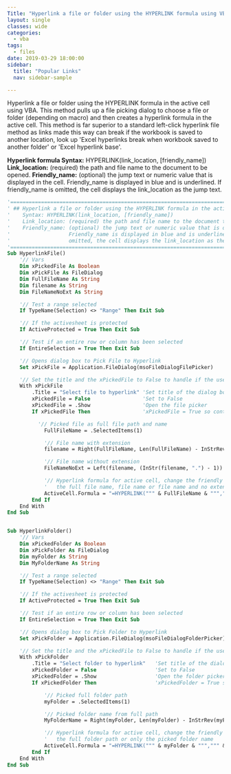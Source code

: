 ```yaml
---
Title: "Hyperlink a file or folder using the HYPERLINK formula using VBA"
layout: single
classes: wide
categories:
  - vba
tags:
  - files
date: 2019-03-29 18:00:00
sidebar:
  title: "Popular Links"
  nav: sidebar-sample

---
```


Hyperlink a file or folder using the HYPERLINK formula  in the active cell using VBA. This method pulls up a file picking dialog to choose a file or folder (depending on macro) and then creates a hyperlink formula in the active cell. This method is far superior to a standard left-click hyperlink file method as links made this way can break if the workbook is saved to another location, look up 'Excel hyperlinks break when workbook saved to another folder' or 'Excel hyperlink base'.   

**Hyperlink formula Syntax:** HYPERLINK(link_location, [friendly_name])
**Link_location:** (required) the path and file name to the document to be opened.
**Friendly_name:** (optional) the jump text or numeric value that is displayed in the cell. Friendly_name is displayed in blue and is underlined. If friendly_name is omitted, the cell displays the link_location as the jump text.

```vb
'==================================================================================================
' ## Hyperlink a file or folder using the HYPERLINK formula in the active cell using VBA
'    Syntax: HYPERLINK(link_location, [friendly_name])
'    Link_location: (required) the path and file name to the document to be opened.
'    Friendly_name: (optional) the jump text or numeric value that is displayed in the cell.
'                   Friendly_name is displayed in blue and is underlined. If friendly_name is
'                   omitted, the cell displays the link_location as the jump text.
'==================================================================================================
Sub HyperlinkFile()
    '// Vars
    Dim xPickedFile As Boolean
    Dim xPickFile As FileDialog
    Dim FullFileName As String
    Dim filename As String
    Dim FileNameNoExt As String

    '// Test a range selected
    If TypeName(Selection) <> "Range" Then Exit Sub

    '// If the activesheet is protected
    If ActiveProtected = True Then Exit Sub

    '// Test if an entire row or column has been selected
    If EntireSelection = True Then Exit Sub

    '// Opens dialog box to Pick File to Hyperlink
    Set xPickFile = Application.FileDialog(msoFileDialogFilePicker)

    '// Set the title and the xPickedFile to False to handle if the user cancels
    With xPickFile
        .Title = "Select file to hyperlink" 'Set title of the dialog box
        xPickedFile = False                 'Set to False
        xPickedFile = .Show                 'Open the file picker
        If xPickedFile Then                 'xPickedFile = True so continue with macro

          '// Picked file as full file path and name
            FullFileName = .SelectedItems(1)

            '// File name with extension
            filename = Right(FullFileName, Len(FullFileName) - InStrRev(FullFileName, "\"))

            '// File name without extension
            FileNameNoExt = Left(filename, (InStr(filename, ".") - 1))

            '// Hyperlink formula for active cell, change the friendly (display) name to either
            '   the full file name, file name or file name and no extension
            ActiveCell.Formula = "=HYPERLINK(""" & FullFileName & """,""" & FileNameNoExt & """)"
        End If
    End With
End Sub


Sub HyperlinkFolder()
    '// Vars
    Dim xPickedFolder As Boolean
    Dim xPickFolder As FileDialog
    Dim myFolder As String
    Dim MyFolderName As String

    '// Test a range selected
    If TypeName(Selection) <> "Range" Then Exit Sub

    '// If the activesheet is protected
    If ActiveProtected = True Then Exit Sub

    '// Test if an entire row or column has been selected
    If EntireSelection = True Then Exit Sub

    '// Opens dialog box to Pick Folder to Hyperlink
    Set xPickFolder = Application.FileDialog(msoFileDialogFolderPicker)

    '// Set the title and the xPickedFile to False to handle if the user cancels
    With xPickFolder
        .Title = "Select folder to hyperlink"   'Set title of the dialog box
        xPickedFolder = False                   'Set to False
        xPickedFolder = .Show                   'Open the folder picker
        If xPickedFolder Then                   'xPickedFolder = True so continue with macro

            '// Picked full folder path
            myFolder = .SelectedItems(1)

            '// Picked folder name from full path
            MyFolderName = Right(myFolder, Len(myFolder) - InStrRev(myFolder, "\"))

            '// Hyperlink formula for active cell, change the friendly (display) name to eithr
            '   the full folder path or only the picked folder name
            ActiveCell.Formula = "=HYPERLINK(""" & myFolder & """,""" & MyFolderName & """)"
        End If
    End With
End Sub
```
